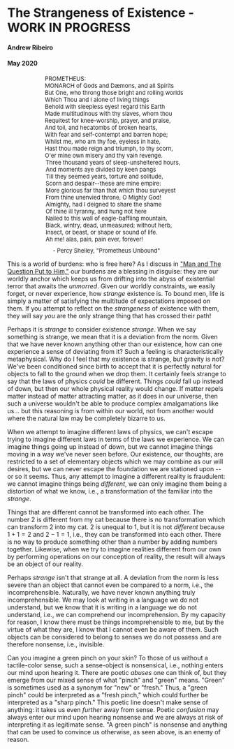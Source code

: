 # The Strangeness of Existence - WORK IN PROGRESS
#### Andrew Ribeiro 
#### May 2020

<div style="display: flex; justify-content: center;   flex-wrap: wrap;">
<div style="font-size:13px; margin-right:15px;">
PROMETHEUS:<br/>
MONARCH of Gods and Dæmons, and all Spirits<br/>
But One, who throng those bright and rolling worlds<br/>
Which Thou and I alone of living things<br/>
Behold with sleepless eyes! regard this Earth<br/>
Made multitudinous with thy slaves, whom thou<br/>
Requitest for knee-worship, prayer, and praise,<br/>
And toil, and hecatombs of broken hearts,<br/>
With fear and self-contempt and barren hope;<br/>
Whilst me, who am thy foe, eyeless in hate,<br/>
Hast thou made reign and triumph, to thy scorn,  <br/>  
O'er mine own misery and thy vain revenge.<br/>
</div>
<div style="font-size:13px; margin-right:4%;">  
Three thousand years of sleep-unsheltered hours,<br/>
And moments aye divided by keen pangs<br/>
Till they seemed years, torture and solitude,<br/>
Scorn and despair--these are mine empire:<br/>
More glorious far than that which thou surveyest<br/>
From thine unenvied throne, O Mighty God!<br/>
Almighty, had I deigned to share the shame<br/>
Of thine ill tyranny, and hung not here<br/>
Nailed to this wall of eagle-baffling mountain,<br/>            
Black, wintry, dead, unmeasured; without herb,<br/>
Insect, or beast, or shape or sound of life.<br/>
Ah me! alas, pain, pain ever, forever!<br/>
</div>
</div>
<div style="clear:both; text-align:center;font-size:13px; margin-top:10px; margin-left:-50px;">
- Percy Shelley, "Prometheus Unbound"
</div>

This is a world of burdens: who is free here? As I discuss in ["Man and The Question Put to Him,"](man_and_his_question.md) our burdens are a blessing in disguise: they are our worldly anchor which keeps us from drifting into the abyss of existential terror that awaits the *unmorred*. Given our worldly constraints, we easily forget, or never experience, how *strange* existence is. To bound men, life is simply a matter of satisfying the multitude of expectations imposed on them. If you attempt to reflect on the *strangeness* of existence with them, they will say *you* are the only strange thing that has crossed their path! 

Perhaps it is *strange* to consider existence *strange*. When we say something is strange, we mean that it is a deviation from the norm. Given that we have never known anything other than our existence, how can one experience a sense of deviating from it? Such a feeling is characteristically metaphysical. Why do I feel that my existence is strange, but gravity is not? We've been conditioned since birth to accept that it is perfectly natural for objects to fall to the ground when we drop them. It certainly feels strange to say that the laws of physics *could* be different. Things *could* fall up instead of down, but then our whole physical reality would change. If matter repels matter instead of matter attracting matter, as it does in our universe, then such a universe wouldn't be able to produce complex amalgamations like us... but this reasoning is from within our world, not from another would where the natural law may be completely bizarre to us.

When we attempt to imagine different laws of physics, we can't escape trying to imagine different laws in terms of the laws we experience. We can imagine things going up instead of down, but we cannot imagine things moving in a way we've never seen before. Our existence, our thoughts, are restricted to a set of elementary objects which we may combine as our will desires, but we can never escape the foundation we are stationed upon -- or so it seems. Thus, any attempt to imagine a different reality is fraudulent: we cannot imagine things being *different*, we can only imagine them being a distortion of what we know, i.e., a transformation of the familiar into the *strange*. 

Things that are different cannot be transformed into each other. The number $2$ is different from my cat because there is no transformation which can transform $2$ into my cat. $2$ is unequal to $1$, but it is not *different* because $1+1=2$ and $2-1=1$, i.e., they can be transformed into each other. There is no way to produce something other than a number by adding numbers together. Likewise, when we try to imagine realities different from our own by performing operations on our conception of reality, the result will always be an object of our reality. 

Perhaps *strange* isn't that strange at all. A deviation from the norm is less severe than an object that cannot even be compared to a norm, i.e., the incomprehensible. Naturally, we have never known anything truly incomprehensible. We may look at writing in a language we do not understand, but we know that it is writing in a language we do not understand, i.e., we can comprehend our incomprehension. By my capacity for reason, I know there must be things incomprehensible to me, but by the virtue of what they are, I know that I cannot even be aware of them. Such objects can be considered to belong to senses we do not possess and are therefore nonsense, i.e., invisible. 

Can you imagine a green pinch on your skin? To those of us without a tactile-color sense, such a sense-object is nonsensical, i.e., nothing enters our mind upon hearing it. There are poetic *abuses* one can think of, but they emerge from our mixed sense of what "pinch" and "green" means. "Green" is sometimes used as a synonym for "new" or "fresh." Thus, a "green pinch" could be interpreted as a "fresh pinch," which could further be interpreted as a "sharp pinch." This poetic line doesn't make sense of anything: it takes us even *further* away from sense. Poetic *confusion* may always enter our mind upon hearing nonsense and we are always at risk of interpreting it as legitimate sense. "A green pinch" is nonsense and anything that can be used to convince us otherwise, as seen above, is an enemy of reason. 

